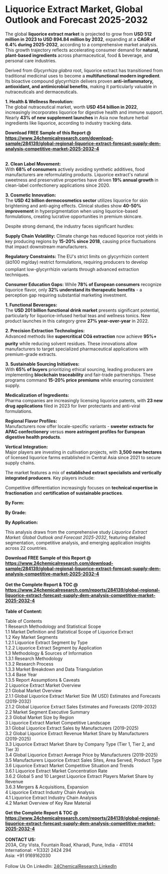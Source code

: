 <h1>Liquorice Extract Market, Global Outlook and Forecast 2025-2032 </h1><p>The global <strong>liquorice extract market</strong> is projected to grow from <strong>USD 512 million in 2023 to USD 894.84 million by 2032</strong>, expanding at a <strong>CAGR of 6.4% during 2025-2032</strong>, according to a comprehensive market analysis. This growth trajectory reflects accelerating consumer demand for <strong>natural, plant-based ingredients</strong> across pharmaceutical, food &amp; beverage, and personal care industries.</p><p>Derived from <em>Glycyrrhiza glabra</em> root, liquorice extract has transitioned from traditional medicinal uses to become a <strong>multifunctional modern ingredient</strong>. Its bioactive compound glycyrrhizin delivers proven <strong>anti-inflammatory, antioxidant, and antimicrobial benefits</strong>, making it particularly valuable in nutraceuticals and dermaceuticals.</p><p><strong>1. Health &amp; Wellness Revolution:</strong><br>
The global nutraceutical market, worth <strong>USD 454 billion in 2022</strong>, increasingly incorporates liquorice for digestive health and immune support. Nearly <strong>43% of new supplement launches</strong> in Asia now feature herbal ingredients like liquorice, according to industry tracking data.</p><div><b>Download FREE Sample of this Report @ 
            <a href="https://www.24chemicalresearch.com/download-sample/284139/global-regional-liquorice-extract-forecast-supply-dem-analysis-competitive-market-2025-2032-4">
            https://www.24chemicalresearch.com/download-sample/284139/global-regional-liquorice-extract-forecast-supply-dem-analysis-competitive-market-2025-2032-4</a></b></div><br><p><strong>2. Clean Label Movement:</strong><br>
With <strong>68% of consumers</strong> actively avoiding synthetic additives, food manufacturers are reformulating products. Liquorice extract's natural sweetness and preservative properties have driven <strong>19% annual growth</strong> in clean-label confectionery applications since 2020.</p><p><strong>3. Cosmetic Innovation:</strong><br>
The <strong>USD 42 billion dermocosmetics sector</strong> utilizes liquorice for skin brightening and anti-aging effects. Clinical studies show <strong>40-50% improvement</strong> in hyperpigmentation when using liquorice-based formulations, creating lucrative opportunities in premium skincare.</p><p>Despite strong demand, the industry faces significant hurdles:</p><p><strong>Supply Chain Volatility:</strong> Climate change has reduced liquorice root yields in key producing regions by <strong>15-20% since 2018</strong>, causing price fluctuations that impact downstream manufacturers.</p><p><strong>Regulatory Constraints:</strong> The EU's strict limits on glycyrrhizin content (â¤100 mg/day) restrict formulations, requiring producers to develop compliant low-glycyrrhizin variants through advanced extraction techniques.</p><p><strong>Consumer Education Gaps:</strong> While <strong>78% of European consumers</strong> recognize liquorice flavor, only <strong>32% understand its therapeutic benefits</strong> - a perception gap requiring substantial marketing investment.</p><p><strong>1. Functional Beverages:</strong><br>
The <strong>USD 201 billion functional drink market</strong> presents significant potential, particularly for liquorice-infused herbal teas and wellness tonics. New product launches in this category grew <strong>27% year-over-year</strong> in 2022.</p><p><strong>2. Precision Extraction Technologies:</strong><br>
Advanced methods like <strong>supercritical COâ extraction</strong> now achieve <strong>95%+ purity</strong> while reducing solvent residues. These innovations allow manufacturers to target specialized pharmaceutical applications with premium-grade extracts.</p><p><strong>3. Sustainable Sourcing Initiatives:</strong><br>
With <strong>65% of buyers</strong> prioritizing ethical sourcing, leading producers are implementing <strong>blockchain traceability</strong> and fair-trade partnerships. These programs command <strong>15-20% price premiums</strong> while ensuring consistent supply.</p><p><strong>Medicalization of Ingredients:</strong><br>
	Pharma companies are increasingly licensing liquorice patents, with <strong>23 new drug applications</strong> filed in 2023 for liver protectants and anti-viral formulations.</p><p><strong>Regional Flavor Profiles:</strong><br>
	Manufacturers now offer locale-specific variants - <strong>sweeter extracts for APAC confectionery</strong> versus <strong>more astringent profiles for European digestive health products</strong>.</p><p><strong>Vertical Integration:</strong><br>
	Major players are investing in cultivation projects, with <strong>3,500 new hectares</strong> of licensed liquorice farms established in Central Asia since 2021 to secure supply chains.</p><p>The market features a mix of <strong>established extract specialists and vertically integrated producers</strong>. Key players include:</p><p>Competitive differentiation increasingly focuses on <strong>technical expertise in fractionation</strong> and <strong>certification of sustainable practices</strong>.</p><p><strong>By Form:</strong></p><p><strong>By Grade:</strong></p><p><strong>By Application:</strong></p><p>This analysis draws from the comprehensive study <em>Liquorice Extract Market: Global Outlook and Forecast 2025-2032</em>, featuring detailed segmentation, competitive analysis, and emerging application insights across 22 countries.</p><div><b>Download FREE Sample of this Report @ 
            <a href="https://www.24chemicalresearch.com/download-sample/284139/global-regional-liquorice-extract-forecast-supply-dem-analysis-competitive-market-2025-2032-4">
            https://www.24chemicalresearch.com/download-sample/284139/global-regional-liquorice-extract-forecast-supply-dem-analysis-competitive-market-2025-2032-4</a></b></div><br><div><b>Get the Complete Report & TOC @ 
            <a href="https://www.24chemicalresearch.com/reports/284139/global-regional-liquorice-extract-forecast-supply-dem-analysis-competitive-market-2025-2032-4">
            https://www.24chemicalresearch.com/reports/284139/global-regional-liquorice-extract-forecast-supply-dem-analysis-competitive-market-2025-2032-4</a></b></div><br>
            <b>Table of Content:</b><p>Table of Contents<br />
1 Research Methodology and Statistical Scope<br />
1.1 Market Definition and Statistical Scope of Liquorice Extract<br />
1.2 Key Market Segments<br />
1.2.1 Liquorice Extract Segment by Type<br />
1.2.2 Liquorice Extract Segment by Application<br />
1.3 Methodology & Sources of Information<br />
1.3.1 Research Methodology<br />
1.3.2 Research Process<br />
1.3.3 Market Breakdown and Data Triangulation<br />
1.3.4 Base Year<br />
1.3.5 Report Assumptions & Caveats<br />
2 Liquorice Extract Market Overview<br />
2.1 Global Market Overview<br />
2.1.1 Global Liquorice Extract Market Size (M USD) Estimates and Forecasts (2019-2032)<br />
2.1.2 Global Liquorice Extract Sales Estimates and Forecasts (2019-2032)<br />
2.2 Market Segment Executive Summary<br />
2.3 Global Market Size by Region<br />
3 Liquorice Extract Market Competitive Landscape<br />
3.1 Global Liquorice Extract Sales by Manufacturers (2019-2025)<br />
3.2 Global Liquorice Extract Revenue Market Share by Manufacturers (2019-2025)<br />
3.3 Liquorice Extract Market Share by Company Type (Tier 1, Tier 2, and Tier 3)<br />
3.4 Global Liquorice Extract Average Price by Manufacturers (2019-2025)<br />
3.5 Manufacturers Liquorice Extract Sales Sites, Area Served, Product Type<br />
3.6 Liquorice Extract Market Competitive Situation and Trends<br />
3.6.1 Liquorice Extract Market Concentration Rate<br />
3.6.2 Global 5 and 10 Largest Liquorice Extract Players Market Share by Revenue<br />
3.6.3 Mergers & Acquisitions, Expansion<br />
4 Liquorice Extract Industry Chain Analysis<br />
4.1 Liquorice Extract Industry Chain Analysis<br />
4.2 Market Overview of Key Raw Material</p><div><b>Get the Complete Report & TOC @ 
            <a href="https://www.24chemicalresearch.com/reports/284139/global-regional-liquorice-extract-forecast-supply-dem-analysis-competitive-market-2025-2032-4">
            https://www.24chemicalresearch.com/reports/284139/global-regional-liquorice-extract-forecast-supply-dem-analysis-competitive-market-2025-2032-4</a></b></div><br><b>CONTACT US:</b><br>
            203A, City Vista, Fountain Road, Kharadi, Pune, India - 411014<br>
            International: +1(332) 2424 294<br>
            Asia: +91 9169162030 <br><br>
            Follow Us On LinkedIn: <a href="https://www.linkedin.com/company/24chemicalresearch/">24ChemicalResearch LinkedIn</a>